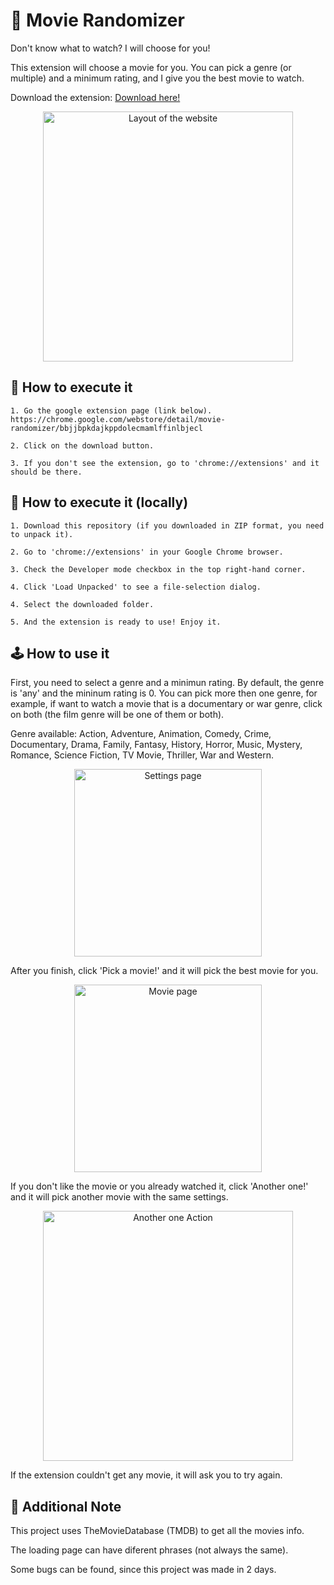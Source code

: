 # 🎥 Movie Randomizer

Don't know what to watch? I will choose for you!

This extension will choose a movie for you. You can pick a genre (or multiple) and a minimum rating, and I give you the best movie to watch.

Download the extension: [Download here!](https://chrome.google.com/webstore/detail/movie-randomizer/bbjjbpkdajkppdolecmamlffinlbjecl)

<p align="center"><img src="https://i.imgur.com/9QcHgEa.gif" width="400" height="400" alt="Layout of the website"></p>

## 🔧 How to execute it
```
1. Go the google extension page (link below).
https://chrome.google.com/webstore/detail/movie-randomizer/bbjjbpkdajkppdolecmamlffinlbjecl

2. Click on the download button.

3. If you don't see the extension, go to 'chrome://extensions' and it should be there.
```

## 🔧 How to execute it (locally) 
```
1. Download this repository (if you downloaded in ZIP format, you need to unpack it).

2. Go to 'chrome://extensions' in your Google Chrome browser.

3. Check the Developer mode checkbox in the top right-hand corner.

4. Click 'Load Unpacked' to see a file-selection dialog.

4. Select the downloaded folder.

5. And the extension is ready to use! Enjoy it.
```

## 🕹️ How to use it

First, you need to select a genre and a minimun rating. By default, the genre is 'any' and the mininum rating is 0.
You can pick more then one genre, for example, if want to watch a movie that is a documentary or war genre, click on both (the film genre will be one of them or both).

Genre available: Action, Adventure, Animation, Comedy, Crime, Documentary, Drama, Family, Fantasy, History, Horror, Music, Mystery, Romance, Science Fiction, TV Movie, Thriller, War and Western.

<p align="center"><img src="https://i.imgur.com/iUgc0it.jpg" width="300" alt="Settings page"></p>

After you finish, click 'Pick a movie!' and it will pick the best movie for you. 

<p align="center"><img src="https://i.imgur.com/S0CLG4l.jpg" width="300" alt="Movie page"></p>

If you don't like the movie or you already watched it, click 'Another one!' and it will pick another movie with the same settings.

<p align="center"><img src="https://i.imgur.com/0GuD1sS.gif" width="400" height="400" alt="Another one Action"></p>

If the extension couldn't get any movie, it will ask you to try again.

## 📝 Additional Note

This project uses TheMovieDatabase (TMDB) to get all the movies info.

The loading page can have diferent phrases (not always the same).

Some bugs can be found, since this project was made in 2 days.

